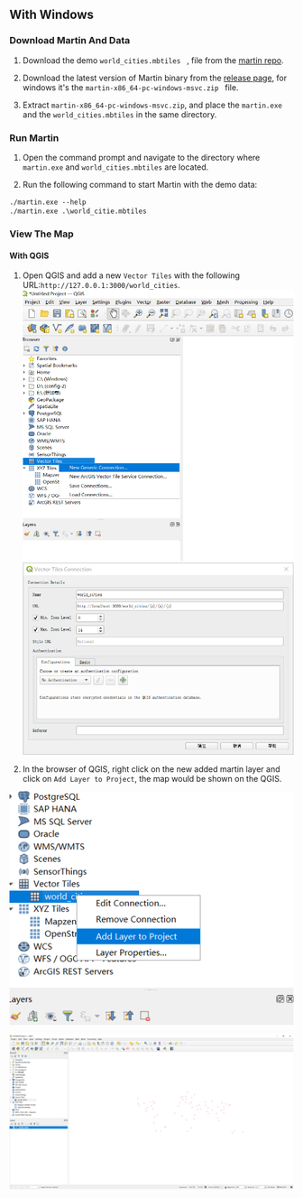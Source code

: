 ## With Windows

### Download Martin And Data

1. Download the demo `world_cities.mbtiles
` , file from the [martin repo](https://github.com/maplibre/martin/blob/main/tests/fixtures/mbtiles/world_cities.mbtiles).

2. Download the latest version of Martin binary from the [release page](https://github.com/maplibre/martin/releases), for windows it's the `martin-x86_64-pc-windows-msvc.zip
` file.

3. Extract `martin-x86_64-pc-windows-msvc.zip`, and place the `martin.exe` and the `world_cities.mbtiles` in the same directory.

### Run Martin

1. Open the command prompt and navigate to the directory where `martin.exe` and `world_cities.mbtiles` are located.

2. Run the following command to start Martin with the demo data:

```shell
./martin.exe --help
./martin.exe .\world_citie.mbtiles
```

### View The Map

#### With QGIS

1. Open QGIS and add a new `Vector Tiles` with the following URL:`http://127.0.0.1:3000/world_cities`.
![alt text](Images/quick_windows/qgis_add_vector_tile.png)
![alt text](Images/quick_windows/qgis_add_vector_tile_options.png)

2. In the browser of QGIS, right click on the new added martin layer and click on `Add Layer to Project`, the map would be shown on the QGIS.

![alt text](Images/quick_windows/qgis_add_to_layers.png)

![alt text](Images/quick_windows/qgis_shows_in_the_map.png)
